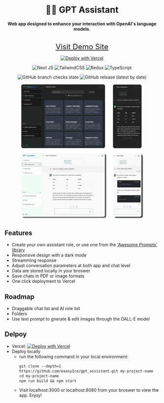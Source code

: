 <div align='center'>
<br>
<h1>👨‍🎨 GPT Assistant</h1>

#### Web app designed to enhance your interaction with OpenAI's language models.

<p>
<br>
<a style='font-size: 1.5rem;' href='https://gpt-assist-teal.vercel.app/role'>Visit Demo Site</a>

[![Deploy with Vercel](https://vercel.com/button)](https://vercel.com/new/clone?repository-url=https%3A%2F%2Fgithub.com%2FeaasyIce%2Fgpt_assistant&project-name=gpt-assistant&demo-url=https%3A%2F%2Fai-assist-teal.vercel.app)

</p>
<p align='center'>

![Next JS](https://img.shields.io/badge/Next-black?style=for-the-badge&logo=next.js&logoColor=white)
![TailwindCSS](https://img.shields.io/badge/tailwindcss-%2338B2AC.svg?style=for-the-badge&logo=tailwind-css&logoColor=white)
![Redux](https://img.shields.io/badge/redux-%23593d88.svg?style=for-the-badge&logo=redux&logoColor=white)
![TypeScript](https://img.shields.io/badge/typescript-%23007ACC.svg?style=for-the-badge&logo=typescript&logoColor=white)
<br>

![GitHub branch checks state](https://img.shields.io/github/checks-status/eaasyice/gpt_assistant/main)
![GitHub release (latest by date)](https://img.shields.io/github/v/release/eaasyice/gpt_assistant)

</p>

<img src='./images/combined.png' alt="screenshot" width="400" height="440">
</div>

## Features

-   Create your own assistant role, or use one from the ['Awesome Prompts' library](https://github.com/f/awesome-chatgpt-prompts#-awesome-chatgpt-prompts)
-   Responsive design with a dark mode
-   Streamming response
-   Adjust conversation parameters at both app and chat level
-   Data are stored locally in your broswer
-   Save chats in PDF or image formats
-   One click deployment to Vercel

## Roadmap
- Draggable chat list and AI role list
- Folders
- Use text prompt to gnerate & edit images through the DALL-E model

## Delpoy

-   Vercel: [![Deploy with Vercel](https://vercel.com/button)](https://vercel.com/new/clone?repository-url=https%3A%2F%2Fgithub.com%2FeaasyIce%2Fgpt_assistant&project-name=gpt-assistant&demo-url=https%3A%2F%2Fai-assist-teal.vercel.app)
-   Deploy locally
    - run the following command in your local environment:
        ```
        git clone --depth=1 https://github.com/eaasyIce/gpt_assistant.git my-project-name
        cd my-project-name
        npm run build && npm start
        ```
    - Visit localhost:3000 or localhost:8080 from your broswer to view the app. Enjoy! 

